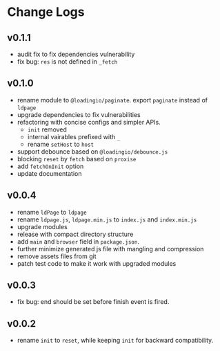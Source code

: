 # Change Logs

## v0.1.1

 - audit fix to fix dependencies vulnerability
 - fix bug: `res` is not defined in `_fetch`


## v0.1.0

 - rename module to `@loadingio/paginate`. export `paginate` instead of `ldpage`
 - upgrade dependencies to fix vulnerabilities
 - refactoring with concise configs and simpler APIs.
   - `init` removed
   - internal vairables prefixed with `_`
   - rename `setHost` to `host`
 - support debounce based on `@loadingio/debounce.js`
 - blocking `reset` by `fetch` based on `proxise`
 - add `fetchOnInit` option
 - update documentation


## v0.0.4

 - rename `ldPage` to `ldpage`
 - rename `ldpage.js`, `ldpage.min.js` to `index.js` and `index.min.js`
 - upgrade modules
 - release with compact directory structure
 - add `main` and `browser` field in `package.json`.
 - further minimize generated js file with mangling and compression
 - remove assets files from git
 - patch test code to make it work with upgraded modules


## v0.0.3

 - fix bug: end should be set before finish event is fired.


## v0.0.2

 - rename `init` to `reset`, while keeping `init` for backward compatibility.
